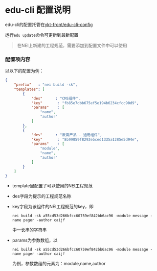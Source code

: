 # edu-cli 配置说明

edu-cli的配置托管在[ykt-front/edu-cli-config](https://g.hz.netease.com/ykt-front/edu-cli-config)

运行```edu update```命令可更新到最新配置

> 在NEI上新建的工程规范，需要添加到配置文件中可以使用

### 配置项内容

以以下的配置为例：

```json
{
    "prefix"   : "nei build -sk",
    "templates": [
        {
            "des"      : "CMS组件",
            "key"       : "fb85e7dbb675ef5e194b6234cfcc90d9",
            "params"    : [
                "name",
                "author"
            ]
        },
        {
            "des"      : "教育产品 - 通用组件",
            "key"       : "8b99059f8292ebced1335a1285e5d94e",
            "params"    : [
                "module",
                "name",
                "author"
            ]
        }
    ]
}
```

- template里配置了可以使用的NEI工程规范
- des字段为提示的工程规范名称
- key字段为该组件的NEI工程规范的key，即

    ```nei build -sk a55cd53d266bfcc60759ef842bb6ac96 -module message -name pager -author caijf```

    中一长串的字符串

- params为参数数组，以

    ```nei build -sk a55cd53d266bfcc60759ef842bb6ac96 -module message -name pager -author caijf```
    
    为例，参数数组的元素为：module,name,author


